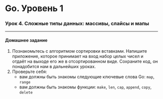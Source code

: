 # Go. Уровень 1
### Урок 4. Сложные типы данных: массивы, слайсы и мапы

---

#### Домашнее задание
1. Познакомьтесь с алгоритмом сортировки вставками. Напишите приложение, которое принимает на вход набор целых чисел и отдаёт на выходе его же в отсортированном виде. Сохраните код, он понадобится нам в дальнейших уроках. 
2. Проверьте себя:
   * вам должны быть знакомы следующие ключевые слова Go: `map`, `range`
   * вам должны быть знакомы функции: `make`, `len`, `cap`, `append`, `copy`, `delete`